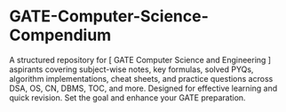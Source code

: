 # GATE-Computer-Science-Compendium
A structured repository for [ GATE Computer Science and Engineering ] aspirants covering subject-wise notes, key formulas, solved PYQs, algorithm implementations, cheat sheets, and practice questions across DSA, OS, CN, DBMS, TOC, and more. Designed for effective learning and quick revision. Set the goal and enhance your GATE preparation.
